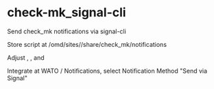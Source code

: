 # check-mk_signal-cli
Send check_mk notifications via signal-cli

Store script at /omd/sites/<YOUR-SITE>/share/check_mk/notifications

Adjust <SIGNAL-CLI-PATH>, <USER-SENDER>, and <USER-RECEIVER>

Integrate at WATO / Notifications, select Notification Method "Send via Signal"
